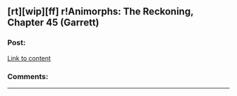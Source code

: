 ## [rt][wip][ff] r!Animorphs: The Reckoning, Chapter 45 (Garrett)

### Post:

[Link to content]()

### Comments:

---

